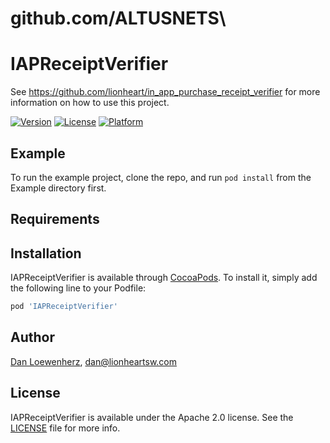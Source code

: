 # github.com/ALTUSNETS\

# IAPReceiptVerifier

See https://github.com/lionheart/in_app_purchase_receipt_verifier for more information on how to use this project.

<!--
[![CI Status](http://img.shields.io/travis/lionheart/IAPReceiptVerifier.svg?style=flat)](https://travis-ci.org/lionheart/IAPReceiptVerifier)
[![CocoaPods](https://img.shields.io/cocoapods/dt/IAPReceiptVerifier.svg?style=flat)](https://cocoapods.org/pods/IAPReceiptVerifier)
[![CocoaPods](https://img.shields.io/cocoapods/dm/IAPReceiptVerifier.svg?style=flat)](https://cocoapods.org/pods/IAPReceiptVerifier)
-->
[![Version](https://img.shields.io/cocoapods/v/IAPReceiptVerifier.svg?style=flat)](http://cocoapods.org/pods/IAPReceiptVerifier)
[![License](https://img.shields.io/cocoapods/l/IAPReceiptVerifier.svg?style=flat)](http://cocoapods.org/pods/IAPReceiptVerifier)
[![Platform](https://img.shields.io/cocoapods/p/IAPReceiptVerifier.svg?style=flat)](http://cocoapods.org/pods/IAPReceiptVerifier)

## Example

To run the example project, clone the repo, and run `pod install` from the Example directory first.

## Requirements

## Installation

IAPReceiptVerifier is available through [CocoaPods](http://cocoapods.org). To install it, simply add the following line to your Podfile:

```ruby
pod 'IAPReceiptVerifier'
```

## Author

[Dan Loewenherz](https://github.com/dlo), dan@lionheartsw.com

## License

IAPReceiptVerifier is available under the Apache 2.0 license. See the [LICENSE](LICENSE) file for more info.

